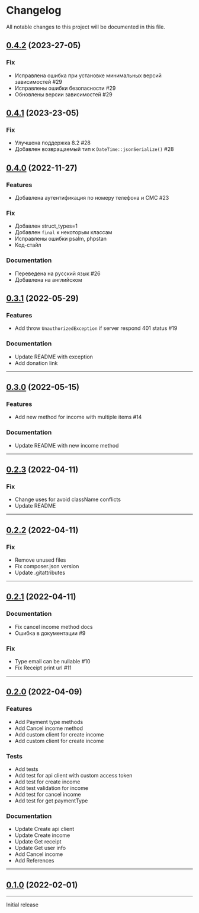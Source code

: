 <!--- BEGIN HEADER -->
# Changelog

All notable changes to this project will be documented in this file.
<!--- END HEADER -->

## [0.4.2](https://github.com/shoman4eg/moy-nalog/compare/v0.4.1...v0.4.2) (2023-27-05)
### Fix
* Исправлена ошибка при установке минимальных версий зависимостей #29
* Исправлены ошибки безопасности #29
* Обновлены версии зависимостей #29

## [0.4.1](https://github.com/shoman4eg/moy-nalog/compare/v0.4.0...v0.4.1) (2023-23-05)
### Fix
* Улучшена поддержка 8.2 #28
* Добавлен возвращаемый тип к `DateTime::jsonSerialize()`  #28

## [0.4.0](https://github.com/shoman4eg/moy-nalog/compare/v0.3.1...v0.4.0) (2022-11-27)
### Features
* Добавлена аутентификация по номеру телефона и СМС #23

### Fix
* Добавлен struct_types=1
* Добавлен `final` к некоторым классам
* Исправлены ошибки psalm, phpstan
* Код-стайл

### Documentation
* Переведена на русский язык #26
* Добавлена на английском

## [0.3.1](https://github.com/shoman4eg/moy-nalog/compare/v0.3.0...v0.3.1) (2022-05-29)
### Features
* Add throw `UnauthorizedException` if server respond 401 status #19

### Documentation
* Update README with exception
* Add donation link
---

## [0.3.0](https://github.com/shoman4eg/moy-nalog/compare/v0.2.3...v0.3.0) (2022-05-15)
### Features
* Add new method for income with multiple items #14

### Documentation
* Update README with new income method

---

## [0.2.3](https://github.com/shoman4eg/moy-nalog/compare/v0.2.2...v0.2.3) (2022-04-11)
### Fix
* Change uses for avoid className conflicts
* Update README

---

## [0.2.2](https://github.com/shoman4eg/moy-nalog/compare/v0.2.1...v0.2.2) (2022-04-11)
### Fix
* Remove unused files
* Fix composer.json version
* Update .gitattributes

---

## [0.2.1](https://github.com/shoman4eg/moy-nalog/compare/v0.2.0...v0.2.1) (2022-04-11)

### Documentation
* Fix cancel income method docs
* Ошибка в документации #9

### Fix
* Type email can be nullable #10
* Fix Receipt print url #11

---

## [0.2.0](https://github.com/shoman4eg/moy-nalog/compare/v0.1.0...v0.2.0) (2022-04-09)
### Features
* Add Payment type methods
* Add Cancel income method
* Add custom client for create income
* Add custom client for create income

### Tests
* Add tests
* Add test for api client with custom access token
* Add test for create income
* Add test validation for income
* Add test for cancel income
* Add test for get paymentType

### Documentation
* Update Create api client
* Update Create income
* Update Get receipt
* Update Get user info
* Add Cancel income
* Add References

---

## [0.1.0](https://github.com/shoman4eg/moy-nalog/compare/306901e41d3ae4d4a4913f6da9606213f9d9a11d...v0.1.0) (2022-02-01)

---
Initial release
